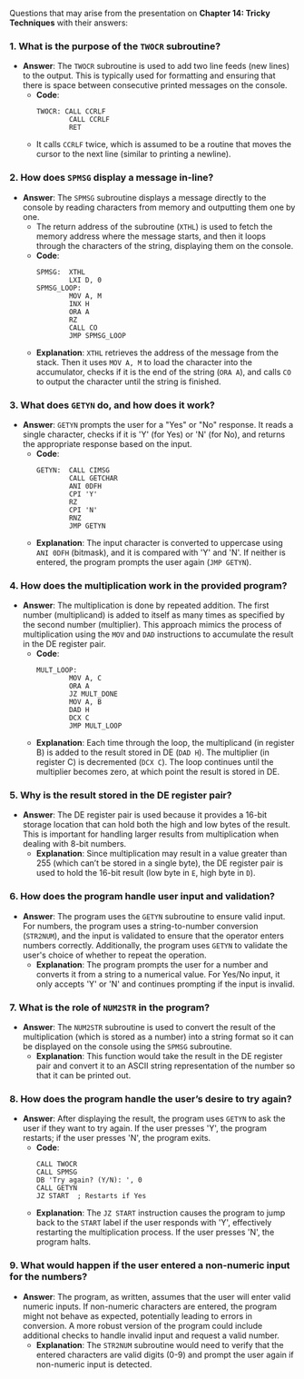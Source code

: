 Questions that may arise from the presentation on **Chapter 14: Tricky Techniques** with their answers:

### 1. **What is the purpose of the `TWOCR` subroutine?**
   - **Answer**: The `TWOCR` subroutine is used to add two line feeds (new lines) to the output. This is typically used for formatting and ensuring that there is space between consecutive printed messages on the console.
     - **Code**:
       ```assembly
       TWOCR: CALL CCRLF
               CALL CCRLF
               RET
       ```
     - It calls `CCRLF` twice, which is assumed to be a routine that moves the cursor to the next line (similar to printing a newline).

### 2. **How does `SPMSG` display a message in-line?**
   - **Answer**: The `SPMSG` subroutine displays a message directly to the console by reading characters from memory and outputting them one by one.
     - The return address of the subroutine (`XTHL`) is used to fetch the memory address where the message starts, and then it loops through the characters of the string, displaying them on the console.
     - **Code**:
       ```assembly
       SPMSG:  XTHL
               LXI D, 0
       SPMSG_LOOP:
               MOV A, M
               INX H
               ORA A
               RZ
               CALL CO
               JMP SPMSG_LOOP
       ```
     - **Explanation**: `XTHL` retrieves the address of the message from the stack. Then it uses `MOV A, M` to load the character into the accumulator, checks if it is the end of the string (`ORA A`), and calls `CO` to output the character until the string is finished.

### 3. **What does `GETYN` do, and how does it work?**
   - **Answer**: `GETYN` prompts the user for a "Yes" or "No" response. It reads a single character, checks if it is 'Y' (for Yes) or 'N' (for No), and returns the appropriate response based on the input.
     - **Code**:
       ```assembly
       GETYN:  CALL CIMSG
               CALL GETCHAR
               ANI 0DFH
               CPI 'Y'
               RZ
               CPI 'N'
               RNZ
               JMP GETYN
       ```
     - **Explanation**: The input character is converted to uppercase using `ANI 0DFH` (bitmask), and it is compared with 'Y' and 'N'. If neither is entered, the program prompts the user again (`JMP GETYN`).

### 4. **How does the multiplication work in the provided program?**
   - **Answer**: The multiplication is done by repeated addition. The first number (multiplicand) is added to itself as many times as specified by the second number (multiplier). This approach mimics the process of multiplication using the `MOV` and `DAD` instructions to accumulate the result in the DE register pair.
     - **Code**:
       ```assembly
       MULT_LOOP:
               MOV A, C
               ORA A
               JZ MULT_DONE
               MOV A, B
               DAD H
               DCX C
               JMP MULT_LOOP
       ```
     - **Explanation**: Each time through the loop, the multiplicand (in register B) is added to the result stored in DE (`DAD H`). The multiplier (in register C) is decremented (`DCX C`). The loop continues until the multiplier becomes zero, at which point the result is stored in DE.

### 5. **Why is the result stored in the DE register pair?**
   - **Answer**: The DE register pair is used because it provides a 16-bit storage location that can hold both the high and low bytes of the result. This is important for handling larger results from multiplication when dealing with 8-bit numbers.
     - **Explanation**: Since multiplication may result in a value greater than 255 (which can’t be stored in a single byte), the DE register pair is used to hold the 16-bit result (low byte in `E`, high byte in `D`).

### 6. **How does the program handle user input and validation?**
   - **Answer**: The program uses the `GETYN` subroutine to ensure valid input. For numbers, the program uses a string-to-number conversion (`STR2NUM`), and the input is validated to ensure that the operator enters numbers correctly. Additionally, the program uses `GETYN` to validate the user's choice of whether to repeat the operation.
     - **Explanation**: The program prompts the user for a number and converts it from a string to a numerical value. For Yes/No input, it only accepts 'Y' or 'N' and continues prompting if the input is invalid.

### 7. **What is the role of `NUM2STR` in the program?**
   - **Answer**: The `NUM2STR` subroutine is used to convert the result of the multiplication (which is stored as a number) into a string format so it can be displayed on the console using the `SPMSG` subroutine.
     - **Explanation**: This function would take the result in the DE register pair and convert it to an ASCII string representation of the number so that it can be printed out.

### 8. **How does the program handle the user’s desire to try again?**
   - **Answer**: After displaying the result, the program uses `GETYN` to ask the user if they want to try again. If the user presses 'Y', the program restarts; if the user presses 'N', the program exits.
     - **Code**:
       ```assembly
       CALL TWOCR
       CALL SPMSG
       DB 'Try again? (Y/N): ', 0
       CALL GETYN
       JZ START  ; Restarts if Yes
       ```
     - **Explanation**: The `JZ START` instruction causes the program to jump back to the `START` label if the user responds with 'Y', effectively restarting the multiplication process. If the user presses 'N', the program halts.

### 9. **What would happen if the user entered a non-numeric input for the numbers?**
   - **Answer**: The program, as written, assumes that the user will enter valid numeric inputs. If non-numeric characters are entered, the program might not behave as expected, potentially leading to errors in conversion. A more robust version of the program could include additional checks to handle invalid input and request a valid number.
     - **Explanation**: The `STR2NUM` subroutine would need to verify that the entered characters are valid digits (0-9) and prompt the user again if non-numeric input is detected.
